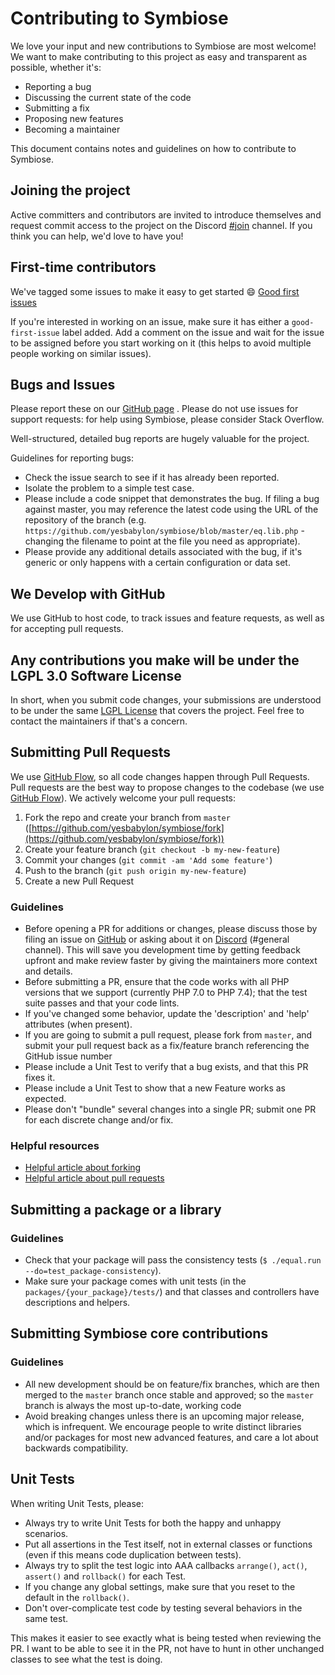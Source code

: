 # Contributing to Symbiose

We love your input and new contributions to Symbiose are most welcome! We want to make contributing to this project as easy and transparent as possible, whether it's:

- Reporting a bug
- Discussing the current state of the code
- Submitting a fix
- Proposing new features
- Becoming a maintainer

This document contains notes and guidelines on how to contribute to Symbiose.


## Joining the project

Active committers and contributors are invited to introduce themselves and request commit access to the project on the Discord [#join](https://discord.gg/65WcBQFVg6) channel. If you think you can help, we'd love to have you!

## First-time contributors
We've tagged some issues to make it easy to get started :smile:
[Good first issues](https://github.com/yesbabylon/symbiose/labels/good%20first%20issue)

If you're interested in working on an issue, make sure it has either a `good-first-issue` label added. Add a comment on the issue and wait for the issue to be assigned before you start working on it (this helps to avoid multiple people working on similar issues).


## Bugs and Issues

Please report these on our [GitHub page](https://github.com/yesbabylon/symbiose/issues) . Please do not use issues for support requests: for help using Symbiose, please consider Stack Overflow.

Well-structured, detailed bug reports are hugely valuable for the project.

Guidelines for reporting bugs:

* Check the issue search to see if it has already been reported.
* Isolate the problem to a simple test case.
* Please include a code snippet that demonstrates the bug. If filing a bug against master, you may reference the latest code using the URL of the repository of the branch (e.g. `https://github.com/yesbabylon/symbiose/blob/master/eq.lib.php` - changing the filename to point at the file you need as appropriate).
* Please provide any additional details associated with the bug, if it's generic or only happens with a certain configuration or data set.

## We Develop with GitHub

We use GitHub to host code, to track issues and feature requests, as well as for accepting pull requests.

## Any contributions you make will be under the LGPL 3.0 Software License

In short, when you submit code changes, your submissions are understood to be under the same [LGPL License](https://www.gnu.org/licenses/lgpl-3.0.en.html) that covers the project. Feel free to contact the maintainers if that's a concern.

## Submitting Pull Requests

We use [GitHub Flow](https://guides.github.com/introduction/flow/index.html), so all code changes happen through Pull Requests.
Pull requests are the best way to propose changes to the codebase (we use [GitHub Flow](https://guides.github.com/introduction/flow/index.html)). We actively welcome your pull requests:


1. Fork the repo and create your branch from `master`  ([https://github.com/yesbabylon/symbiose/fork](https://github.com/yesbabylon/symbiose/fork))
2. Create your feature branch (`git checkout -b my-new-feature`)
3. Commit your changes (`git commit -am 'Add some feature'`)
4. Push to the branch (`git push origin my-new-feature`)
5. Create a new Pull Request

### Guidelines

* Before opening a PR for additions or changes, please discuss those by filing an issue on [GitHub](https://github.com/yesbabylon/symbiose/issues) or asking about it on [Discord](https://discord.gg/BNCPYxD9kk) (#general channel). This will save you development time by getting feedback upfront and make review faster by giving the maintainers more context and details.
* Before submitting a PR, ensure that the code works with all PHP versions that we support (currently PHP 7.0 to PHP 7.4); that the test suite passes and that your code lints.
* If you've changed some behavior, update the 'description' and 'help' attributes (when present).
* If you are going to submit a pull request, please fork from `master`, and submit your pull request back as a fix/feature branch referencing the GitHub issue number
* Please include a Unit Test to verify that a bug exists, and that this PR fixes it.
* Please include a Unit Test to show that a new Feature works as expected.
* Please don't "bundle" several changes into a single PR; submit one PR for each discrete change and/or fix.


### Helpful resources
* [Helpful article about forking](https://help.github.com/articles/fork-a-repo/ "Forking a GitHub repository")
* [Helpful article about pull requests](https://help.github.com/articles/using-pull-requests/ "Pull Requests")



## Submitting a package or a library

### Guidelines

* Check that your package will pass the consistency tests (`$ ./equal.run --do=test_package-consistency`).
* Make sure your package comes with unit tests (in the `packages/{your_package}/tests/`) and that classes and controllers have descriptions and helpers.

## Submitting Symbiose core contributions

### Guidelines

* All new development should be on feature/fix branches, which are then merged to the `master` branch once stable and approved; so the `master` branch is always the most up-to-date, working code
* Avoid breaking changes unless there is an upcoming major release, which is infrequent. We encourage people to write distinct libraries and/or packages for most new advanced features, and care a lot about backwards compatibility.


## Unit Tests
When writing Unit Tests, please:

* Always try to write Unit Tests for both the happy and unhappy scenarios.
* Put all assertions in the Test itself, not in external classes or functions (even if this means code duplication between tests).
* Always try to split the test logic into AAA callbacks `arrange()`, `act()`, `assert()` and `rollback()` for each Test.
*  If you change any global settings, make sure that you reset to the default in the `rollback()`.
* Don't over-complicate test code by testing several behaviors in the same test.

This makes it easier to see exactly what is being tested when reviewing the PR. I want to be able to see it in the PR, not have to hunt in other unchanged classes to see what the test is doing.
